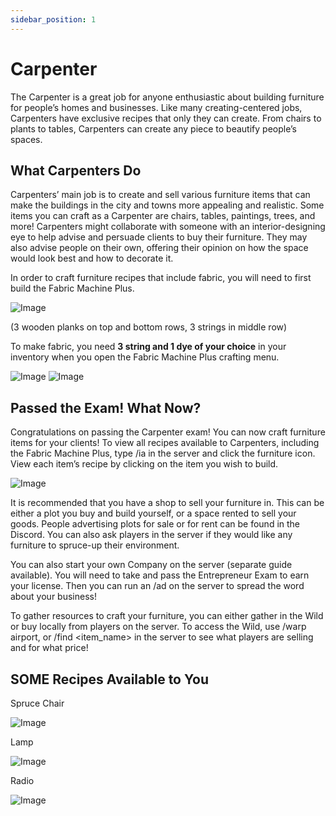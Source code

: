```yaml
---
sidebar_position: 1
---
```


# Carpenter

The Carpenter is a great job for anyone enthusiastic about building furniture for people’s homes and businesses. Like many creating-centered jobs, Carpenters have exclusive recipes that only they can create. From chairs to plants to tables, Carpenters can create any piece to beautify people’s spaces.

## What Carpenters Do

Carpenters’ main job is to create and sell various furniture items that can make the buildings in the city and towns more appealing and realistic. Some items you can craft as a Carpenter are chairs, tables, paintings, trees, and more! Carpenters might collaborate with someone with an interior-designing eye to help advise and persuade clients to buy their furniture. They may also advise people on their own, offering their opinion on how the space would look best and how to decorate it.

In order to craft furniture recipes that include fabric, you will need to first build the Fabric Machine Plus.

![Image](https://i.imgur.com/tZMVAj2.png)

(3 wooden planks on top and bottom rows, 3 strings in middle row)


To make fabric, you need **3 string and 1 dye of your choice** in your inventory when you open the Fabric Machine Plus crafting menu.

![Image](https://i.imgur.com/1ULCs0f.png)  ![Image](https://i.imgur.com/OAel0eY.png)


## Passed the Exam! What Now?

Congratulations on passing the Carpenter exam! You can now craft furniture items for your clients! To view all recipes available to Carpenters, including the Fabric Machine Plus, type /ia in the server and click the furniture icon. View each item’s recipe by clicking on the item you wish to build.

![Image](https://i.imgur.com/SNFOxsu.png)

It is recommended that you have a shop to sell your furniture in. This can be either a plot you buy and build yourself, or a space rented to sell your goods. People advertising plots for sale or for rent can be found in the Discord. You can also ask players in the server if they would like any furniture to spruce-up their environment.

You can also start your own Company on the server (separate guide available). You will need to take and pass the Entrepreneur Exam to earn your license. Then you can run an /ad on the server to spread the word about your business!

To gather resources to craft your furniture, you can either gather in the Wild or buy locally from players on the server. To access the Wild, use /warp airport, or  /find <item_name> in the server to see what players are selling and for what price!


## __SOME__ Recipes Available to You

Spruce Chair

![Image](https://i.imgur.com/s95jws0.png)

Lamp

![Image](https://i.imgur.com/C5twixC.png)

Radio

![Image](https://i.imgur.com/1MUmMde.png)
